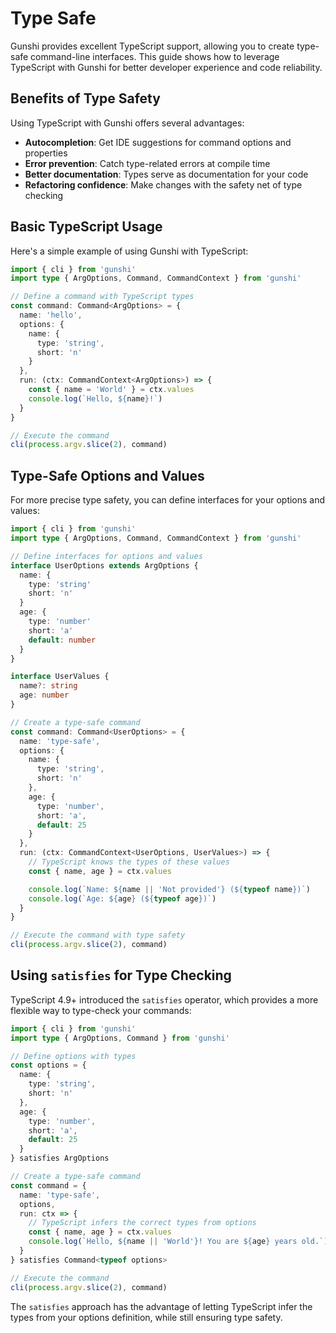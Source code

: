 # Type Safe

Gunshi provides excellent TypeScript support, allowing you to create type-safe command-line interfaces. This guide shows how to leverage TypeScript with Gunshi for better developer experience and code reliability.

## Benefits of Type Safety

Using TypeScript with Gunshi offers several advantages:

- **Autocompletion**: Get IDE suggestions for command options and properties
- **Error prevention**: Catch type-related errors at compile time
- **Better documentation**: Types serve as documentation for your code
- **Refactoring confidence**: Make changes with the safety net of type checking

## Basic TypeScript Usage

Here's a simple example of using Gunshi with TypeScript:

```ts
import { cli } from 'gunshi'
import type { ArgOptions, Command, CommandContext } from 'gunshi'

// Define a command with TypeScript types
const command: Command<ArgOptions> = {
  name: 'hello',
  options: {
    name: {
      type: 'string',
      short: 'n'
    }
  },
  run: (ctx: CommandContext<ArgOptions>) => {
    const { name = 'World' } = ctx.values
    console.log(`Hello, ${name}!`)
  }
}

// Execute the command
cli(process.argv.slice(2), command)
```

## Type-Safe Options and Values

For more precise type safety, you can define interfaces for your options and values:

```ts
import { cli } from 'gunshi'
import type { ArgOptions, Command, CommandContext } from 'gunshi'

// Define interfaces for options and values
interface UserOptions extends ArgOptions {
  name: {
    type: 'string'
    short: 'n'
  }
  age: {
    type: 'number'
    short: 'a'
    default: number
  }
}

interface UserValues {
  name?: string
  age: number
}

// Create a type-safe command
const command: Command<UserOptions> = {
  name: 'type-safe',
  options: {
    name: {
      type: 'string',
      short: 'n'
    },
    age: {
      type: 'number',
      short: 'a',
      default: 25
    }
  },
  run: (ctx: CommandContext<UserOptions, UserValues>) => {
    // TypeScript knows the types of these values
    const { name, age } = ctx.values

    console.log(`Name: ${name || 'Not provided'} (${typeof name})`)
    console.log(`Age: ${age} (${typeof age})`)
  }
}

// Execute the command with type safety
cli(process.argv.slice(2), command)
```

## Using `satisfies` for Type Checking

TypeScript 4.9+ introduced the `satisfies` operator, which provides a more flexible way to type-check your commands:

```ts
import { cli } from 'gunshi'
import type { ArgOptions, Command } from 'gunshi'

// Define options with types
const options = {
  name: {
    type: 'string',
    short: 'n'
  },
  age: {
    type: 'number',
    short: 'a',
    default: 25
  }
} satisfies ArgOptions

// Create a type-safe command
const command = {
  name: 'type-safe',
  options,
  run: ctx => {
    // TypeScript infers the correct types from options
    const { name, age } = ctx.values
    console.log(`Hello, ${name || 'World'}! You are ${age} years old.`)
  }
} satisfies Command<typeof options>

// Execute the command
cli(process.argv.slice(2), command)
```

The `satisfies` approach has the advantage of letting TypeScript infer the types from your options definition, while still ensuring type safety.
